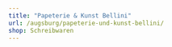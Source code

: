 ```yaml
---
title: "Papeterie & Kunst Bellini"
url: /augsburg/papeterie-und-kunst-bellini/
shop: Schreibwaren
---
```


